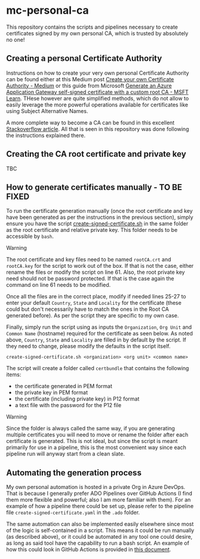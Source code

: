# mc-personal-ca

This repository contains the scripts and pipelines necessary to create certificates signed by my own personal CA, which is trusted by absolutely no one!



















## Creating a personal Certificate Authority

Instructions on how to create your very own personal Certificate Authority can be found either at this Medium post [Create your own Certificate Authority - Medium](https://priyalwalpita.medium.com/create-your-own-certificate-authority-47f49d0ba086) or this guide from Microsoft [Generate an Azure Application Gateway self-signed certificate with a custom root CA - MSFT Learn](https://learn.microsoft.com/en-us/azure/application-gateway/self-signed-certificates). THese however are quite simplified methods, which do not allow to easily leverage the more powerful operations available for certificates like using Subject Alternative Names.

A more complete way to become a CA can be found in this excellent [Stackoverflow article](https://stackoverflow.com/questions/21297139/how-do-you-sign-a-certificate-signing-request-with-your-certification-authority/21340898#21340898). All that is seen in this repository was done following the instructions explained there.

## Creating the CA root certificate and private key

TBC

## How to generate certificates manually - TO BE FIXED

To run the certificate generation manually (once the root certificate and key have been generated as per the instructions in the previous section), simply ensure you have the script [create-signed-certificate.sh](./create-signed-certificate.sh) in the same folder as the root certificate and relative private key. This folder needs to be accessible by `bash`.

> [!WARNING] 
> The root certificate and key files need to be named `rootCA.crt` and `rootCA.key` for the script to work out of the box. If that is not the case, either rename the files or modify the script on line 61. Also, the root private key need should not be password protected. If that is the case again the command on line 61 needs to be modified.

Once all the files are in the correct place, modify if needed lines 25-27 to enter your default `Country`, `State` and `Locality` for the certificate (these could but don't necessarily have to match the ones in the Root CA generated before). As per the script they are specific to my own case.

Finally, simply run the script using as inputs the `Organization`, `Org Unit` and `Common Name` (hostname) required for the certificate as seen below. As noted above, `Country`, `State` and `Locality` are filled in by default by the script. If they need to change, please modify the defaults in the script itself.

```
create-signed-certificate.sh <organization> <org unit> <common name>
```

The script will create a folder called `certbundle` that contains the following items:
* the certificate generated in PEM format
* the private key in PEM format
* the certificate (including private key) in P12 format
* a text file with the password for the P12 file

> [!WARNING] 
> Since the folder is always called the same way, if you are generating multiple certificates you will need to move or rename the folder after each certificate is generated. This is not ideal, but since the script is meant primarily for use in a pipeline, this is the most convenient way since each pipeline run will anyway start from a clean slate.

## Automating the generation process

My own personal automation is hosted in a private Org in Azure DevOps. That is because I generally prefer ADO Pipelines over GitHub Actions (I find them more flexible and powerful; also I am more familiar with them). For an example of how a pipeline there could be set up, please refer to the pipeline file `create-signed-certificate.yaml` in the `.ado` folder.

The same automation can also be implemented easily elsewhere since most of the logic is self-contained in a script. This means it could be run manually (as described above), or it could be automated in any tool one could desire, as long as said tool have the capability to run a bash script. An example of how this could look in GitHub Actions is provided in [this document](./doc/GH-Actions.md).
